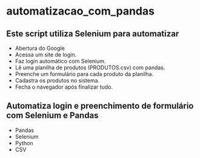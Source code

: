 # automatizacao_com_pandas

## Este script utiliza Selenium para automatizar
- Abertura do Google
- Acessa um site de login.
- Faz login automático com Selenium.
- Lê uma planilha de produtos (PRODUTOS.csv) com pandas.
- Preenche um formulário para cada produto da planilha.
- Cadastra os produtos no sistema.
- Fecha o navegador após finalizar tudo.

## Automatiza login e preenchimento de formulário com Selenium e Pandas
- Pandas 
- Selenium 
- Python
- CSV
